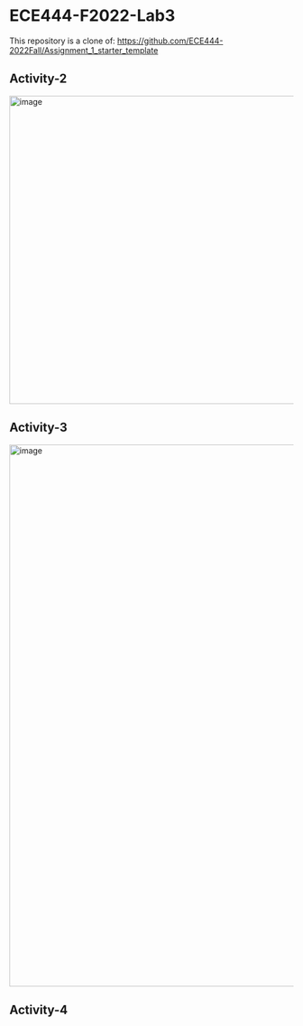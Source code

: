 # ECE444-F2022-Lab3

This repository is a clone of: https://github.com/ECE444-2022Fall/Assignment_1_starter_template

## Activity-2

<img width="546" alt="image" src="https://user-images.githubusercontent.com/62436455/193471790-95f0a5c6-dd69-4e15-92d8-6fb42fb48707.png">

## Activity-3

<img width="960" alt="image" src="https://user-images.githubusercontent.com/62436455/193472796-d7ee19af-1a36-41eb-816a-8ff1c1bac981.png">

## Activity-4
